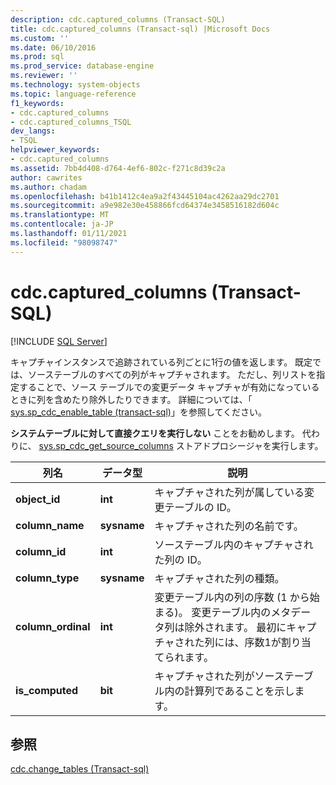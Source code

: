 ```yaml
---
description: cdc.captured_columns (Transact-SQL)
title: cdc.captured_columns (Transact-sql) |Microsoft Docs
ms.custom: ''
ms.date: 06/10/2016
ms.prod: sql
ms.prod_service: database-engine
ms.reviewer: ''
ms.technology: system-objects
ms.topic: language-reference
f1_keywords:
- cdc.captured_columns
- cdc.captured_columns_TSQL
dev_langs:
- TSQL
helpviewer_keywords:
- cdc.captured_columns
ms.assetid: 7bb4d408-d764-4ef6-802c-f271c8d39c2a
author: cawrites
ms.author: chadam
ms.openlocfilehash: b41b1412c4ea9a2f43445104ac4262aa29dc2701
ms.sourcegitcommit: a9e982e30e458866fcd64374e3458516182d604c
ms.translationtype: MT
ms.contentlocale: ja-JP
ms.lasthandoff: 01/11/2021
ms.locfileid: "98098747"
---
```

# <a name="cdccaptured_columns-transact-sql"></a>cdc.captured_columns (Transact-SQL)
[!INCLUDE [SQL Server](../../includes/applies-to-version/sqlserver.md)]

  キャプチャインスタンスで追跡されている列ごとに1行の値を返します。 既定では、ソーステーブルのすべての列がキャプチャされます。 ただし、列リストを指定することで、ソース テーブルでの変更データ キャプチャが有効になっているときに列を含めたり除外したりできます。 詳細については、「 [sys.sp_cdc_enable_table &#40;transact-sql&#41;](../../relational-databases/system-stored-procedures/sys-sp-cdc-enable-table-transact-sql.md)」を参照してください。  
  
 **システムテーブルに対して直接クエリを実行しない** ことをお勧めします。 代わりに、 [sys.sp_cdc_get_source_columns](../../relational-databases/system-stored-procedures/sys-sp-cdc-get-captured-columns-transact-sql.md) ストアドプロシージャを実行します。  
   
|列名|データ型|説明|  
|-----------------|---------------|-----------------|  
|**object_id**|**int**|キャプチャされた列が属している変更テーブルの ID。|  
|**column_name**|**sysname**|キャプチャされた列の名前です。|  
|**column_id**|**int**|ソーステーブル内のキャプチャされた列の ID。|  
|**column_type**|**sysname**|キャプチャされた列の種類。|  
|**column_ordinal**|**int**|変更テーブル内の列の序数 (1 から始まる)。 変更テーブル内のメタデータ列は除外されます。 最初にキャプチャされた列には、序数1が割り当てられます。|  
|**is_computed**|**bit**|キャプチャされた列がソーステーブル内の計算列であることを示します。|  
  
## <a name="see-also"></a>参照  
 [cdc.change_tables &#40;Transact-sql&#41;](../../relational-databases/system-tables/cdc-change-tables-transact-sql.md)  
  
  
